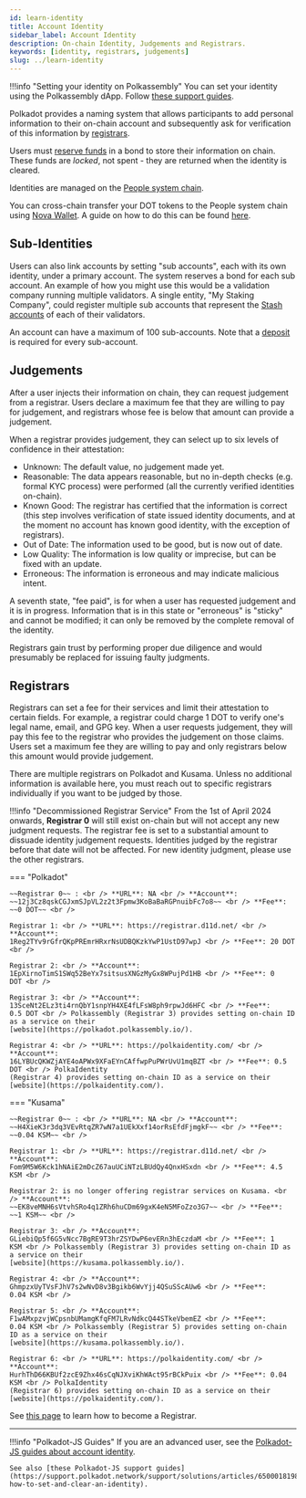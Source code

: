 ```yaml
---
id: learn-identity
title: Account Identity
sidebar_label: Account Identity
description: On-chain Identity, Judgements and Registrars.
keywords: [identity, registrars, judgements]
slug: ../learn-identity
---
```


!!!info "Setting your identity on Polkassembly"
    You can set your identity using the Polkassembly dApp. Follow [these support guides](https://support.polkadot.network/support/solutions/articles/65000187627-how-to-set-your-on-chain-identity-on-polkassembly).

Polkadot provides a naming system that allows participants to add personal information to their
on-chain account and subsequently ask for verification of this information by
[registrars](#registrars).

Users must [reserve funds](../general/chain-state-values.md#identity-deposit) in a bond to store
their information on chain. These funds are _locked_, not spent - they are returned when the
identity is cleared.

Identities are managed on the [People system chain](./learn-system-chains.md).

You can cross-chain transfer your DOT tokens to the People system chain using
[Nova Wallet](https://novawallet.io/). A guide on how to do this can be found
[here](https://docs.novawallet.io/nova-wallet-wiki/asset-management/how-to-send-tokens/send-tokens-cross-chain).

## Sub-Identities

Users can also link accounts by setting "sub accounts", each with its own identity, under a primary
account. The system reserves a bond for each sub account. An example of how you might use this would
be a validation company running multiple validators. A single entity, "My Staking Company", could
register multiple sub accounts that represent the [Stash accounts](learn-cryptography.md) of each of
their validators.

An account can have a maximum of 100 sub-accounts. Note that a
[deposit](../general/chain-state-values.md#sub-identity-deposit) is required for every sub-account.

## Judgements

After a user injects their information on chain, they can request judgement from a registrar. Users
declare a maximum fee that they are willing to pay for judgement, and registrars whose fee is below
that amount can provide a judgement.

When a registrar provides judgement, they can select up to six levels of confidence in their
attestation:

- Unknown: The default value, no judgement made yet.
- Reasonable: The data appears reasonable, but no in-depth checks (e.g. formal KYC process) were
  performed (all the currently verified identities on-chain).
- Known Good: The registrar has certified that the information is correct (this step involves
  verification of state issued identity documents, and at the moment no account has known good
  identity, with the exception of registrars).
- Out of Date: The information used to be good, but is now out of date.
- Low Quality: The information is low quality or imprecise, but can be fixed with an update.
- Erroneous: The information is erroneous and may indicate malicious intent.

A seventh state, "fee paid", is for when a user has requested judgement and it is in progress.
Information that is in this state or "erroneous" is "sticky" and cannot be modified; it can only be
removed by the complete removal of the identity.

Registrars gain trust by performing proper due diligence and would presumably be replaced for
issuing faulty judgments.

## Registrars

Registrars can set a fee for their services and limit their attestation to certain fields. For
example, a registrar could charge 1 DOT to verify one's legal name, email, and GPG key. When a user
requests judgement, they will pay this fee to the registrar who provides the judgement on those
claims. Users set a maximum fee they are willing to pay and only registrars below this amount would
provide judgement.

There are multiple registrars on Polkadot and Kusama. Unless no additional information is available
here, you must reach out to specific registrars individually if you want to be judged by those.

!!!info "Decommissioned Registrar Service"
    From the 1st of April 2024 onwards, **Registrar 0** will still exist on-chain but will not accept any new judgment requests. The registrar fee is set to a substantial amount to dissuade identity judgement requests. Identities judged by the registrar before that date will not be affected. For new identity judgment, please use the other registrars.

=== "Polkadot"

    ~~Registrar 0~~ : <br /> **URL**: NA <br /> **Account**:
    ~~12j3Cz8qskCGJxmSJpVL2z2t3Fpmw3KoBaBaRGPnuibFc7o8~~ <br /> **Fee**: ~~0 DOT~~ <br />

    Registrar 1: <br /> **URL**: https://registrar.d11d.net/ <br /> **Account**:
    1Reg2TYv9rGfrQKpPREmrHRxrNsUDBQKzkYwP1UstD97wpJ <br /> **Fee**: 20 DOT <br />

    Registrar 2: <br /> **Account**: 1EpXirnoTimS1SWq52BeYx7sitsusXNGzMyGx8WPujPd1HB <br /> **Fee**: 0
    DOT <br />

    Registrar 3: <br /> **Account**: 13SceNt2ELz3ti4rnQbY1snpYH4XE4fLFsW8ph9rpwJd6HFC <br /> **Fee**:
    0.5 DOT <br /> Polkassembly (Registrar 3) provides setting on-chain ID as a service on their
    [website](https://polkadot.polkassembly.io/).

    Registrar 4: <br /> **URL**: https://polkaidentity.com/ <br /> **Account**:
    16LYBUcQKWZjAYE4oAPWx9XFaEYnCAffwpPuPWrUvU1mqBZT <br /> **Fee**: 0.5 DOT <br /> PolkaIdentity
    (Registrar 4) provides setting on-chain ID as a service on their
    [website](https://polkaidentity.com/).

=== "Kusama"

    ~~Registrar 0~~ : <br /> **URL**: NA <br /> **Account**:
    ~~H4XieK3r3dq3VEvRtqZR7wN7a1UEkXxf14orRsEfdFjmgkF~~ <br /> **Fee**: ~~0.04 KSM~~ <br />

    Registrar 1: <br /> **URL**: https://registrar.d11d.net/ <br /> **Account**:
    Fom9M5W6Kck1hNAiE2mDcZ67auUCiNTzLBUdQy4QnxHSxdn <br /> **Fee**: 4.5 KSM <br />

    Registrar 2: is no longer offering registrar services on Kusama. <br /> **Account**:
    ~~EK8veMNH6sVtvhSRo4q1ZRh6huCDm69gxK4eN5MFoZzo3G7~~ <br /> **Fee**: ~~1 KSM~~ <br />

    Registrar 3: <br /> **Account**: GLiebiQp5f6G5vNcc7BgRE9T3hrZSYDwP6evERn3hEczdaM <br /> **Fee**: 1
    KSM <br /> Polkassembly (Registrar 3) provides setting on-chain ID as a service on their
    [website](https://kusama.polkassembly.io/).

    Registrar 4: <br /> **Account**: GhmpzxUyTVsFJhV7s2wNvD8v3Bgikb6WvYjj4QSuSScAUw6 <br /> **Fee**:
    0.04 KSM <br />

    Registrar 5: <br /> **Account**: F1wAMxpzvjWCpsnbUMamgKfqFM7LRvNdkcQ44STkeVbemEZ <br /> **Fee**:
    0.04 KSM <br /> Polkassembly (Registrar 5) provides setting on-chain ID as a service on their
    [website](https://kusama.polkassembly.io/).

    Registrar 6: <br /> **URL**: https://polkaidentity.com/ <br /> **Account**:
    HurhThD66KBUf2zcE9Zhx46sCqNJXviKhWAct95rBCkPuix <br /> **Fee**: 0.04 KSM <br /> PolkaIdentity
    (Registrar 6) provides setting on-chain ID as a service on their
    [website](https://polkaidentity.com/).

See [this page](./learn-guides-identity.md#registrars) to learn how to become a Registrar.

---

!!!info "Polkadot-JS Guides"
    If you are an advanced user, see the [Polkadot-JS guides about account identity](./learn-guides-identity.md).
    
    See also [these Polkadot-JS support guides](https://support.polkadot.network/support/solutions/articles/65000181981-how-to-set-and-clear-an-identity).
